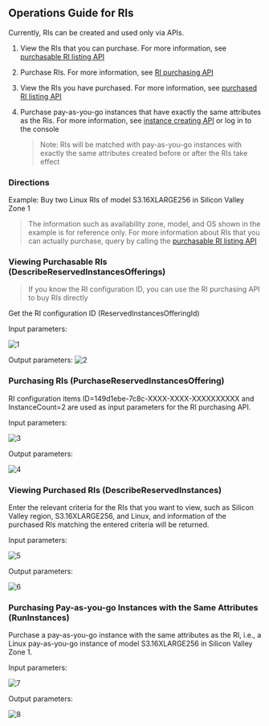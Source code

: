 ## Operations Guide for RIs

Currently, RIs can be created and used only via APIs.

1. View the RIs that you can purchase. For more information, see [purchasable RI listing API](http://10.198.144.46/document/product/213/32751?!document=1&!preview)

2. Purchase RIs. For more information, see [RI purchasing API](http://10.198.144.46/document/product/213/32750?!document=1&!preview)

3. View the RIs you have purchased. For more information, see [purchased RI listing API](http://10.198.144.46/document/product/213/32752?!document=1&!preview)

4. Purchase pay-as-you-go instances that have exactly the same attributes as the Ris. For more information, see [instance creating API](https://cloud.tencent.com/document/product/213/15730) or log in to the console

   > Note: RIs will be matched with pay-as-you-go instances with exactly the same attributes created before or after the RIs take effect

### Directions

Example: Buy two Linux RIs of model S3.16XLARGE256 in Silicon Valley Zone 1

> The information such as availability zone, model, and OS shown in the example is for reference only. For more information about RIs that you can actually purchase, query by calling the [purchasable RI listing API](http://10.198.144.46/document/product/213/32751?!document=1&!preview)

### Viewing Purchasable RIs (DescribeReservedInstancesOfferings)

> If you know the RI configuration ID, you can use the RI purchasing API to buy RIs directly

Get the RI configuration ID (ReservedInstancesOfferingId)

Input parameters:

![1](https://main.qcloudimg.com/raw/d415f09aecc07c2c522f3c560e7d7f87.jpg)

Output parameters: ![2](https://main.qcloudimg.com/raw/e0f0a6c859bd445cd1340f73fe005a53.jpg)

### Purchasing RIs (PurchaseReservedInstancesOffering)

RI configuration items ID=149d1ebe-7c8c-XXXX-XXXX-XXXXXXXXXX and InstanceCount=2 are used as input parameters for the RI purchasing API.

Input parameters:

![3](https://main.qcloudimg.com/raw/79b582cf64d02612c644a8ca36d0d931.jpg)

Output parameters:

![4](https://main.qcloudimg.com/raw/15ae128ddd454c393b881af487dd20c5.jpg)

### Viewing Purchased RIs (DescribeReservedInstances)

Enter the relevant criteria for the RIs that you want to view, such as Silicon Valley region, S3.16XLARGE256, and Linux, and information of the purchased RIs matching the entered criteria will be returned.

Input parameters:

![5](https://main.qcloudimg.com/raw/cd5e3feeb79bce7874d6da1b229eda0a.jpg)

Output parameters:

![6](https://main.qcloudimg.com/raw/2cc7c8fac0f23ebcfc48c402d19d0570.jpg)

### Purchasing Pay-as-you-go Instances with the Same Attributes (RunInstances)

Purchase a pay-as-you-go instance with the same attributes as the RI, i.e., a Linux pay-as-you-go instance of model S3.16XLARGE256 in Silicon Valley Zone 1.

Input parameters:

![7](https://main.qcloudimg.com/raw/8e01b4a37970fe4cde08f98e4c3a180a.jpg)

Output parameters:

![8](https://main.qcloudimg.com/raw/a0b71f794d1828e70d0cbe4f1c081f0a.jpg)
